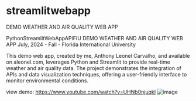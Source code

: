 # streamlitwebapp
DEMO WEATHER AND AIR QUALITY WEB APP

PythonStreamlitWebAppAPIFIU
DEMO WEATHER AND AIR QUALITY WEB APP
July, 2024 - Fall - Florida International University

This demo web app, created by me, Anthony Leonel Carvalho, and available on aleonel.com, leverages Python and Streamlit to provide real-time weather and air quality data. The project demonstrates the integration of APIs and data visualization techniques, offering a user-friendly interface to monitor environmental conditions.

view demo: https://www.youtube.com/watch?v=UHNb0njuqkI
![image](https://github.com/user-attachments/assets/e94e3f6b-3672-4152-820e-773dd9ed85da)
